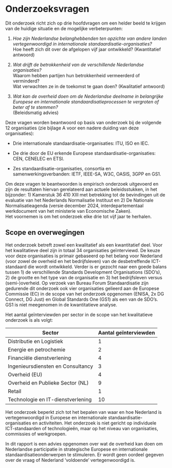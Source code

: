
# Onderzoeksvragen

Dit onderzoek richt zich op drie hoofdvragen om een helder beeld te krijgen van de huidige situatie en de mogelijke verbeterpunten:

1.  *Hoe zijn Nederlandse belanghebbenden ten opzichte van andere landen vertegenwoordigd in internationale standaardisatie-organisaties?*  
    Hoe heeft zich dit over de afgelopen vijf jaar ontwikkeld? (Kwantitatief antwoord)

2.  *Wat drijft de betrokkenheid van de verschillende Nederlandse organisaties?*  
    Waarom hebben partijen hun betrokkenheid vermeerderd of verminderd?  
    Wat verwachten ze in de toekomst te gaan doen? (Kwalitatief antwoord)

3.  *Wat kan de overheid doen om de Nederlandse deelname in belangrijke Europese en internationale standaardisatieprocessen te vergroten of beter af te stemmen?*  
    (Beleidsmatig advies)

Deze vragen worden beantwoord op basis van onderzoek bij de volgende 12 organisaties (zie bijlage A voor een nadere duiding van deze organisaties):

- Drie internationale standaardisatie-organisaties: ITU, ISO en IEC.

- De drie door de EU erkende Europese standaardisatie-organisaties: CEN, CENELEC en ETSI.

- Zes standaardisatie-organisaties, consortia en samenwerkingsverbanden: IETF, IEEE-SA, W3C, OASIS, 3GPP en GS1.

Om deze vragen te beantwoorden is empirisch onderzoek uitgevoerd en zijn de resultaten hiervan gerelateerd aan actuele beleidsstukken, in het bijzonder: 1) Kamerstuk 36 410 XIII met betrekking tot de bevindingen uit de evaluatie van het Nederlands Normalisatie Instituut en 2) De Nationale Normalisatieagenda (versie december 2024, interdepartementaal werkdocument van het ministerie van Economische Zaken).  
Het voornemen is om het onderzoek elke drie tot vijf jaar te herhalen.

## Scope en overwegingen

Het onderzoek betreft zowel een kwalitatief als een kwantitatief deel. Voor het kwalitatieve deel zijn in totaal 34 organisaties geïnterviewd. De keuze voor deze organisaties is primair gebaseerd op het belang voor Nederland (voor zowel de overheid en het bedrijfsleven) van de desbetreffende ICT-standaard die wordt ontwikkeld. Verder is er gezocht naar een goede balans tussen 1) de verschillende Standards Development Organisations (SDO’s), 2) de grootte en het type van de organisatie en 3) het bedrijfsleven versus (semi-)overheid. Op verzoek van Bureau Forum Standaardisatie zijn gedurende dit onderzoek ook vier organisaties gelieerd aan de Europese Commissie (EC) in de scope van het onderzoek opgenomen (ENISA, 2x DG Connect, DG Just) en Global Standards One (GS1) als een van de SDO’s.  
GS1 is niet meegenomen in de kwantitatieve analyse.

Het aantal geïnterviewden per sector in de scope van het kwalitatieve onderzoek is als volgt:

| Sector                            | Aantal geïnterviewden |
|-----------------------------------|-----------------------|
| Distributie en Logistiek          | 1                     |
| Energie en petrochemie            | 2                     |
| Financiële dienstverlening        | 4                     |
| Ingenieursdiensten en Consultancy | 3                     |
| Overheid (EU)                     | 4                     |
| Overheid en Publieke Sector (NL)  | 9                     |
| Retail                            | 1                     |
| Technologie en IT-dienstverlening | 10                    |

Het onderzoek beperkt zich tot het bepalen van waar en hoe Nederland is vertegenwoordigd in Europese en internationale standaardisatie-organisaties en activiteiten. Het onderzoek is niet gericht op individuele ICT-standaarden of technologieën, maar op het niveau van organisaties, commissies of werkgroepen.

In dit rapport is een advies opgenomen over wat de overheid kan doen om Nederlandse participatie in strategische Europese en internationale standaardisatieonderwerpen te stimuleren. Er wordt geen oordeel gegeven over de vraag of Nederland ‘voldoende’ vertegenwoordigd is.

